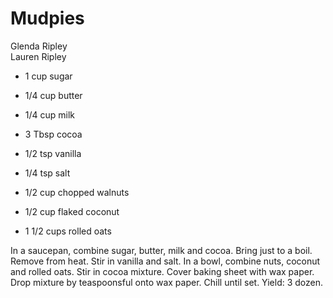 # Mudpies

Glenda Ripley<br/>
Lauren Ripley

- 1 cup sugar
- 1/4 cup butter
- 1/4 cup milk
- 3 Tbsp cocoa
- 1/2 tsp vanilla

- 1/4 tsp salt
- 1/2 cup chopped walnuts
- 1/2 cup flaked coconut
- 1 1/2 cups rolled oats

In a saucepan, combine sugar, butter, milk and cocoa. Bring just to a boil. Remove from heat. Stir in vanilla and salt. In a bowl, combine nuts, coconut and rolled oats. Stir in cocoa mixture. Cover baking sheet with wax paper. Drop mixture by teaspoonsful onto wax paper. Chill until set.  Yield: 3 dozen.
